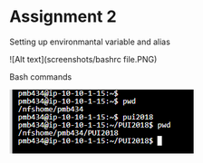 # Assignment 2

Setting up environmantal variable and alias

![Alt text](screenshots/bashrc file.PNG)

Bash commands

![Alt text](screenshots/commands.PNG)
